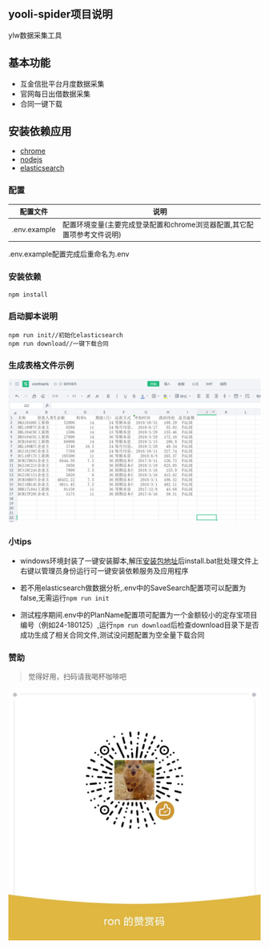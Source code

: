 yooli-spider项目说明
-----
ylw数据采集工具

## 基本功能

+ 互金信批平台月度数据采集
+ 官网每日出借数据采集
+ 合同一键下载


## 安装依赖应用

* [chrome](https://www.google.com/intl/zh-CN/chrome/)
* [nodejs](https://nodejs.org/zh-cn/)
* [elasticsearch](https://www.elastic.co/cn/downloads/elasticsearch)


### 配置

配置文件 | 说明
--- | --- 
.env.example                 |配置环境变量(主要完成登录配置和chrome浏览器配置,其它配置项参考文件说明)

.env.example配置完成后重命名为.env

### 安装依赖

```
npm install
```

### 启动脚本说明

```
npm run init//初始化elasticsearch
npm run download//一键下载合同
```

### 生成表格文件示例

![](contract.png)

### 小tips

* windows环境封装了一键安装脚本,解压[安装包地址](https://gitee.com/ronyang1997/ylSpider/attach_files/372058/download)后install.bat批处理文件上右键以管理员身份运行可一键安装依赖服务及应用程序

* 若不用elasticsearch做数据分析,.env中的SaveSearch配置项可以配置为false,无需运行`npm run init`

* 测试程序期间.env中的PlanName配置项可配置为一个金额较小的定存宝项目编号（例如24-180125）,运行`npm run download`后检查download目录下是否成功生成了相关合同文件,测试没问题配置为空全量下载合同


### 赞助

> 觉得好用，扫码请我喝杯咖啡吧

![](appreciate.jpg)

